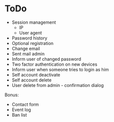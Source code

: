 # ToDo

* Session management
    * IP
    * User agent
* Password history
* Optional registration
* Change email
* Sent mail admin
* Inform user of changed password
* Two factor authentication on new devices
* Inform user when someone tries to login as him
* Self account deactivate
* Self account delete
* User delete from admin - confirmation dialog

Bonus:
* Contact form
* Event log
* Ban list
